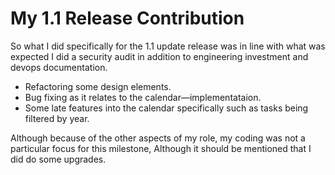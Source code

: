 # My 1.1 Release Contribution
So what I did specifically for the 1.1 update release was in line with what was expected I did a security audit in addition to engineering investment and devops documentation. 
* Refactoring some design elements.
* Bug fixing as it relates to the calendar—implementataion.
* Some late features into the calendar specifically such as tasks being filtered by year.

Although because of the other aspects of my role, my coding was not a particular focus for this milestone, Although it should be mentioned that I did do some upgrades. 
